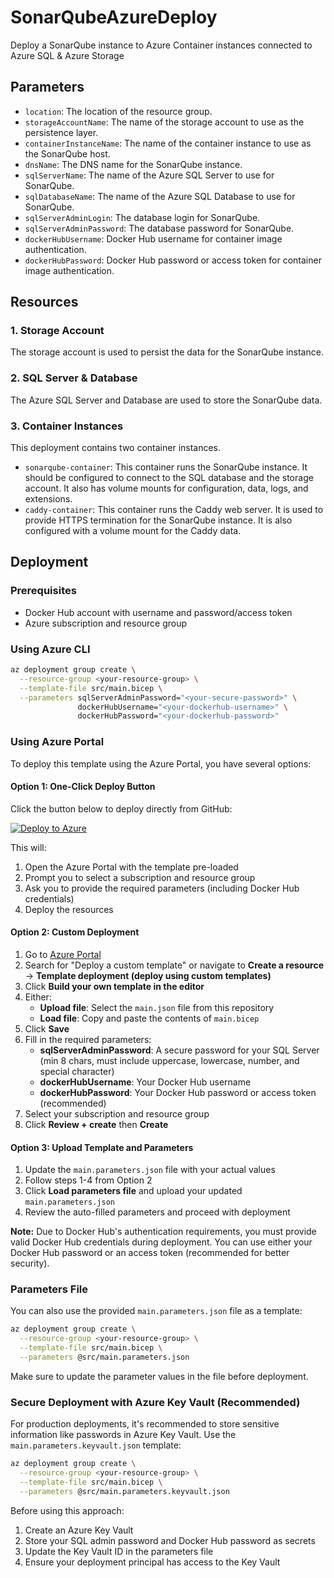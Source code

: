 # SonarQubeAzureDeploy
Deploy a SonarQube instance to Azure Container instances connected to Azure SQL &amp; Azure Storage

## Parameters
- `location`: The location of the resource group.
- `storageAccountName`: The name of the storage account to use as the persistence layer.
- `containerInstanceName`: The name of the container instance to use as the SonarQube host.
- `dnsName`: The DNS name for the SonarQube instance.
- `sqlServerName`: The name of the Azure SQL Server to use for SonarQube.
- `sqlDatabaseName`: The name of the Azure SQL Database to use for SonarQube.
- `sqlServerAdminLogin`: The database login for SonarQube.
- `sqlServerAdminPassword`: The database password for SonarQube.
- `dockerHubUsername`: Docker Hub username for container image authentication.
- `dockerHubPassword`: Docker Hub password or access token for container image authentication.

## Resources
### 1. Storage Account
The storage account is used to persist the data for the SonarQube instance. 

### 2. SQL Server & Database
The Azure SQL Server and Database are used to store the SonarQube data.

### 3. Container Instances
This deployment contains two container instances. 
- `sonarqube-container`: This container runs the SonarQube instance. It should be configured to connect to the SQL database and the storage account. It also has volume mounts for configuration, data, logs, and extensions.
- `caddy-container`: This container runs the Caddy web server. It is used to provide HTTPS termination for the SonarQube instance. It is also configured with a volume mount for the Caddy data.

## Deployment
### Prerequisites
- Docker Hub account with username and password/access token
- Azure subscription and resource group

### Using Azure CLI
```bash
az deployment group create \
  --resource-group <your-resource-group> \
  --template-file src/main.bicep \
  --parameters sqlServerAdminPassword="<your-secure-password>" \
               dockerHubUsername="<your-dockerhub-username>" \
               dockerHubPassword="<your-dockerhub-password>"
```

### Using Azure Portal
To deploy this template using the Azure Portal, you have several options:

#### Option 1: One-Click Deploy Button
Click the button below to deploy directly from GitHub:

[![Deploy to Azure](https://aka.ms/deploytoazurebutton)](https://portal.azure.com/#create/Microsoft.Template/uri/https%3A%2F%2Fraw.githubusercontent.com%2Ftabs-not-spaces%2FSonarQubeAzureDeploy%2Fmain%2Fsrc%2Fmain.json)

This will:
1. Open the Azure Portal with the template pre-loaded
2. Prompt you to select a subscription and resource group
3. Ask you to provide the required parameters (including Docker Hub credentials)
4. Deploy the resources

#### Option 2: Custom Deployment
1. Go to [Azure Portal](https://portal.azure.com)
2. Search for "Deploy a custom template" or navigate to **Create a resource** → **Template deployment (deploy using custom templates)**
3. Click **Build your own template in the editor**
4. Either:
   - **Upload file**: Select the `main.json` file from this repository
   - **Load file**: Copy and paste the contents of `main.bicep`
5. Click **Save**
6. Fill in the required parameters:
   - **sqlServerAdminPassword**: A secure password for your SQL Server (min 8 chars, must include uppercase, lowercase, number, and special character)
   - **dockerHubUsername**: Your Docker Hub username
   - **dockerHubPassword**: Your Docker Hub password or access token (recommended)
7. Select your subscription and resource group
8. Click **Review + create** then **Create**

#### Option 3: Upload Template and Parameters
1. Update the `main.parameters.json` file with your actual values
2. Follow steps 1-4 from Option 2
3. Click **Load parameters file** and upload your updated `main.parameters.json`
4. Review the auto-filled parameters and proceed with deployment

**Note:** Due to Docker Hub's authentication requirements, you must provide valid Docker Hub credentials during deployment. You can use either your Docker Hub password or an access token (recommended for better security).

### Parameters File
You can also use the provided `main.parameters.json` file as a template:
```bash
az deployment group create \
  --resource-group <your-resource-group> \
  --template-file src/main.bicep \
  --parameters @src/main.parameters.json
```

Make sure to update the parameter values in the file before deployment.

### Secure Deployment with Azure Key Vault (Recommended)
For production deployments, it's recommended to store sensitive information like passwords in Azure Key Vault. Use the `main.parameters.keyvault.json` template:

```bash
az deployment group create \
  --resource-group <your-resource-group> \
  --template-file src/main.bicep \
  --parameters @src/main.parameters.keyvault.json
```

Before using this approach:
1. Create an Azure Key Vault
2. Store your SQL admin password and Docker Hub password as secrets
3. Update the Key Vault ID in the parameters file
4. Ensure your deployment principal has access to the Key Vault


